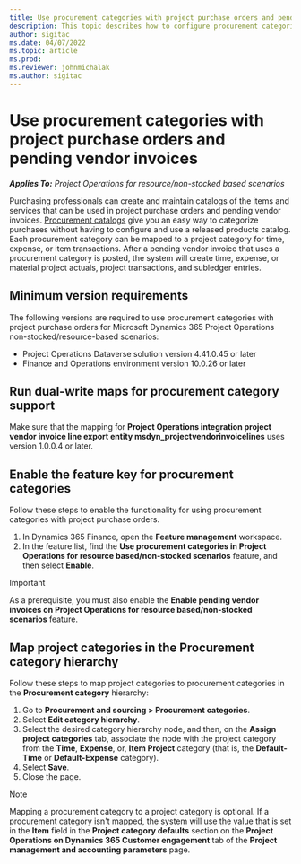 ```yaml
---
title: Use procurement categories with project purchase orders and pending vendor invoices
description: This topic describes how to configure procurement categories that can be used with project purchase orders and pending vendor invoices.
author: sigitac
ms.date: 04/07/2022
ms.topic: article
ms.prod:
ms.reviewer: johnmichalak 
ms.author: sigitac
---
```


# Use procurement categories with project purchase orders and pending vendor invoices

_**Applies To:** Project Operations for resource/non-stocked based scenarios_

Purchasing professionals can create and maintain catalogs of the items and services that can be used in project purchase orders and pending vendor invoices. [Procurement catalogs](/dynamics365/supply-chain/procurement/procurement-catalogs) give you an easy way to categorize purchases without having to configure and use a released products catalog. Each procurement category can be mapped to a project category for time, expense, or item transactions. After a pending vendor invoice that uses a procurement category is posted, the system will create time, expense, or material project actuals, project transactions, and subledger entries.

## Minimum version requirements

The following versions are required to use procurement categories with project purchase orders for Microsoft Dynamics 365 Project Operations non-stocked/resource-based scenarios:

- Project Operations Dataverse solution version 4.41.0.45 or later
- Finance and Operations environment version 10.0.26 or later

## Run dual-write maps for procurement category support

Make sure that the mapping for **Project Operations integration project vendor invoice line export entity msdyn\_projectvendorinvoicelines** uses version 1.0.0.4 or later.

## Enable the feature key for procurement categories

Follow these steps to enable the functionality for using procurement categories with project purchase orders.

1. In Dynamics 365 Finance, open the **Feature management** workspace.
1. In the feature list, find the **Use procurement categories in Project Operations for resource based/non-stocked scenarios** feature, and then select **Enable**.

> [!IMPORTANT]
> As a prerequisite, you must also enable the **Enable pending vendor invoices on Project Operations for resource based/non-stocked scenarios** feature.

## Map project categories in the Procurement category hierarchy

Follow these steps to map project categories to procurement categories in the **Procurement category** hierarchy:

1. Go to **Procurement and sourcing \> Procurement categories**.
1. Select **Edit category hierarchy**.
1. Select the desired category hierarchy node, and then, on the **Assign project categories** tab, associate the node with the project category from the **Time**, **Expense**, or, **Item Project** category (that is, the **Default-Time** or **Default-Expense** category).
1. Select **Save**.
1. Close the page.

> [!NOTE]
> Mapping a procurement category to a project category is optional. If a procurement category isn't mapped, the system will use the value that is set in the **Item** field in the **Project category defaults** section on the **Project Operations on Dynamics 365 Customer engagement** tab of the **Project management and accounting parameters** page.
